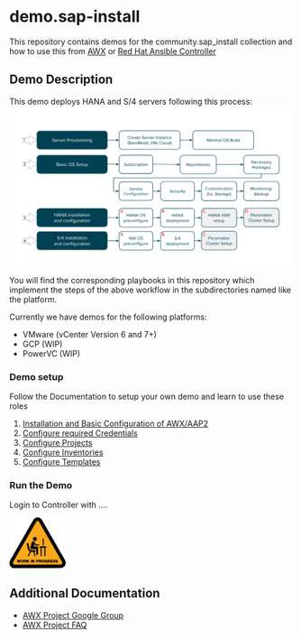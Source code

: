 # demo.sap-install

This repository contains demos for the community.sap_install collection
and how to use this from [AWX](https://github.com/ansible/awx) or [Red Hat Ansible Controller](https://www.ansible.com/products/controller?hsLang=en-us)

## Demo Description

This demo deploys HANA and S/4 servers following this process:
 ![Picture of workflow here](assets/img/workflow.png)

You will find the corresponding playbooks in this repository which implement the steps of the above workflow in the subdirectories named like the platform.

Currently we have demos for the following platforms:

* VMware (vCenter Version 6 and 7+)
* GCP (WIP)
* PowerVC (WIP)

### Demo setup

Follow the Documentation to setup your own demo and learn to use these roles

  1. [Installation and Basic Configuration of AWX/AAP2](assets/doc/01-install.md)
  2. [Configure required Credentials](assets/doc/02-credentials.md)
  3. [Configure Projects](assets/doc/03-projects.md)
  4. [Configure Inventories](assets/doc/04-inventories.md)
  5. [Configure Templates](assets/doc/05-templates.md)

### Run the Demo

Login to Controller with ....

<img src="assets/img/wip.png" width="100">



## Additional Documentation

- [AWX Project Google Group](https://groups.google.com/g/awx-project)
- [AWX Project FAQ](https://www.ansible.com/products/awx-project/faq)
